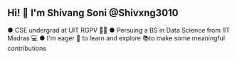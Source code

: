 ## Hi! 👋 I'm Shivang Soni @Shivxng3010
● CSE undergrad at UIT RGPV 👨‍💻
● Persuing a BS in Data Science from IIT Madras 💻
● I'm eager 👀 to learn and explore 📚to make some meaningful contributions 
